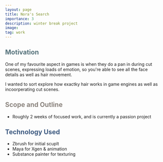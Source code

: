 ```yaml
---
layout: page
title: Nora's Search
importance: 3
description: winter break project
image:
tag: work
---
```


## <span style="color: #54717a;">Motivation</span>
One of my favourite aspect in games is when they do a pan in during cut scenes, expressing loads of emotion, so you're able to see all the face details as well as hair movement.

I wanted to sort explore how exactky hair works in game engines as well as incoorperating cut scenes.

## <span style="color: #8a837d;">Scope and Outline</span>
- Roughly 2 weeks of focused work, and is currently a passion project

## <span style="color: #3d5a80;">Technology Used</span>
- Zbrush for initial scuplt
- Maya for Xgen & animation 
- Substance painter for texturing 